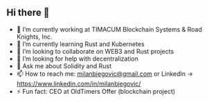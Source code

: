 ## Hi there 👋

- 🔭 I’m currently working at TIMACUM Blockchain Systems & Road Knights, Inc.
- 🌱 I’m currently learning Rust and Kubernetes
- 👯 I’m looking to collaborate on WEB3 and Rust projects
- 🤔 I’m looking for help with decentralization 
- 💬 Ask me about Solidity and Rust
- 📫 How to reach me: milanbjegovic@gmail.com or LinkedIn -> https://www.linkedin.com/in/milanbjegovic/
- ⚡ Fun fact: CEO at OldTimers Offer (blockchain project)

